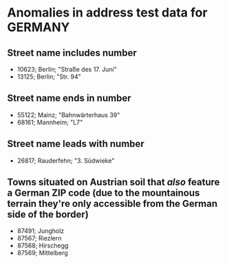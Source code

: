 # Anomalies in address test data for GERMANY

## Street name includes number
* 10623; Berlin; "Straße des 17. Juni"
* 13125; Berlin; "Str. 94"

## Street name ends in number
* 55122; Mainz; "Bahnwärterhaus 39"
* 68161; Mannheim; "L7"

## Street name leads with number
* 26817; Rauderfehn; "3. Südwieke"

## Towns situated on Austrian soil that _also_ feature a German ZIP code (due to the mountainous terrain they're only accessible from the German side of the border)
* 87491; Jungholz
* 87567; Riezlern
* 87568; Hirschegg
* 87569; Mittelberg

